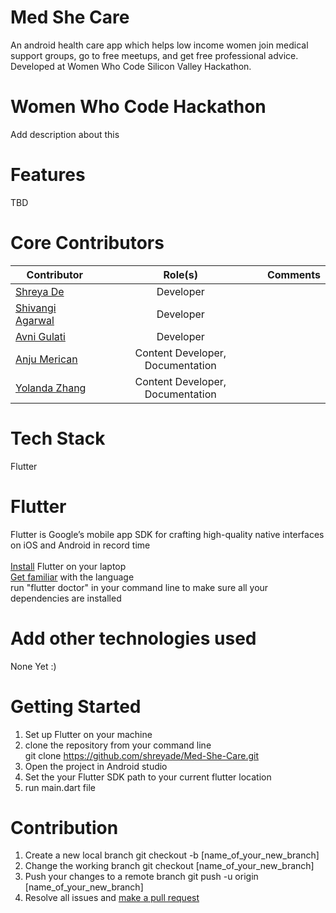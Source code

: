 # Med She Care
An android health care app which helps low income women join medical support groups, go to free meetups, and get free professional advice. Developed at Women Who Code Silicon Valley Hackathon.


# Women Who Code Hackathon
Add description about this

# Features
TBD

# Core Contributors
| Contributor        | Role(s)          | Comments  |
| ------------- |:-------------:| -----:|
|[Shreya De](https://github.com/shreyade)| Developer |  |
|[Shivangi Agarwal](https://github.com/AShivangi)| Developer |  |
|[Avni Gulati](https://github.com/avnigulati)| Developer |  |
|[Anju Merican](https://github.com/amalphonse)| Content Developer, Documentation |  |
|[Yolanda Zhang](https://github.com/Yoland-Zhang)| Content Developer, Documentation |  |


# Tech Stack
Flutter

# Flutter 
Flutter is Google’s mobile app SDK for crafting high-quality native interfaces on iOS and Android in record time <br/><br/>
[Install](https://flutter.io/get-started/install/) Flutter on your laptop <br />
[Get familiar](https://flutter.io/get-started/codelab/) with the language </br>
run "flutter doctor" in your command line to make sure all your dependencies are installed

# Add other technologies used
None Yet :)

# Getting Started 
1. Set up Flutter on your machine </br>
2. clone the repository from your command line </br>
git clone https://github.com/shreyade/Med-She-Care.git
3. Open the project in Android studio
4. Set the your Flutter SDK path to your current flutter location
5. run main.dart file

# Contribution
1. Create a new local branch
git checkout -b [name_of_your_new_branch]
2. Change the working branch
git checkout [name_of_your_new_branch]
3. Push your changes to a remote branch
git push -u origin [name_of_your_new_branch]
4. Resolve all issues and [make a pull request](https://help.github.com/articles/creating-a-pull-request/)

